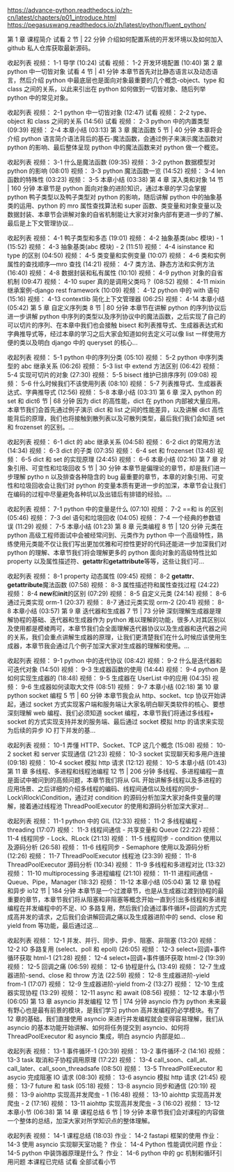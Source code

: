 https://advance-python.readthedocs.io/zh-cn/latest/chapters/p01_introduce.html
https://pegasuswang.readthedocs.io/zh/latest/python/fluent_python/

第 1 章 课程简介 试看 2 节 | 22 分钟
介绍如何配置系统的开发环境以及如何加入 github 私人仓库获取最新源码。

收起列表
视频：
1-1 导学 (10:24)
试看
视频：
1-2 开发环境配置 (10:40)
第 2 章 python 中一切皆对象 试看 4 节 | 41 分钟
本章节首先对比静态语言以及动态语言，然后介绍 python 中最底层也是面向对象最重要的几个概念-object、type 和 class 之间的关系，以此来引出在 python 如何做到一切皆对象、随后列举 python 中的常见对象。

收起列表
视频：
2-1 python 中一切皆对象 (12:47)
试看
视频：
2-2 type、object 和 class 之间的关系 (14:56)
试看
视频：
2-3 python 中的内置类型 (09:39)
视频：
2-4 本章小结 (03:13)
第 3 章 魔法函数 5 节 | 40 分钟
本章将会介绍 python 语言简介语法背后的基石-魔法函数，会通过例子来演示魔法函数对 python 的影响、最后整体呈现 python 中的魔法函数来对 python 做一个概览。

收起列表
视频：
3-1 什么是魔法函数 (09:35)
视频：
3-2 python 数据模型对 python 的影响 (08:01)
视频：
3-3 python 魔法函数一览 (14:52)
视频：
3-4 len 函数的特殊性 (03:23)
视频：
3-5 本章小结 (03:38)
第 4 章 深入类和对象 14 节 | 160 分钟
本章节是 python 面向对象的进阶知识，通过本章的学习会掌握 python 鸭子类型以及鸭子类型对 python 的影响，随后讲解 python 中的抽象基类的运用、python 的 mro 属性查找算法和 super 函数、类变量和对象变量以及数据封装、本章节会讲解对象的自省机制能让大家对对象内部有更进一步的了解、最后是上下文管理协议...

收起列表
视频：
4-1 鸭子类型和多态 (19:01)
视频：
4-2 抽象基类(abc 模块) - 1 (15:52)
视频：
4-3 抽象基类(abc 模块) - 2 (11:51)
视频：
4-4 isinstance 和 type 的区别 (04:50)
视频：
4-5 类变量和实例变量 (10:07)
视频：
4-6 类和实例属性的查找顺序—mro 查找 (14:21)
视频：
4-7 类方法、静态方法和实例方法 (16:40)
视频：
4-8 数据封装和私有属性 (10:10)
视频：
4-9 python 对象的自省机制 (09:47)
视频：
4-10 super 真的是调用父类吗？ (08:52)
视频：
4-11 mixin 继承案例-django rest framework (10:09)
视频：
4-12 python 中的 with 语句 (15:16)
视频：
4-13 contextlib 简化上下文管理器 (06:25)
视频：
4-14 本章小结 (05:42)
第 5 章 自定义序列类 8 节 | 80 分钟
本章节在讲解 python 的序列协议后进一步讲解 python 中序列的类型以及序列协议中的魔法函数，之后实现了自己的可以切片的序列、在本章中我们也会接触 bisect 和列表推导式、生成器表达式和字典推导式等，经过本章的学习之后大家会知道如何去定义可以像 list 一样使用方便的类以及明白 django 中的 queryset 的核心...

收起列表
视频：
5-1 python 中的序列分类 (05:10)
视频：
5-2 python 中序列类型的 abc 继承关系 (06:26)
视频：
5-3 list 中 extend 方法区别 (06:42)
视频：
5-4 实现可切片的对象 (27:30)
视频：
5-5 bisect 维护已排序序列 (09:08)
视频：
5-6 什么时候我们不该使用列表 (08:10)
视频：
5-7 列表推导式、生成器表达式、字典推导式 (12:56)
视频：
5-8 本章小结 (03:31)
第 6 章 深入 python 的 set 和 dict6 节 | 68 分钟
因为 dict 的高性能，dict 在 python 内部被大量应用。本章节我们会首先通过例子演示 dict 和 list 之间的性能差异，以及讲解 dict 高性能背后的原理，我们也将接触到散列表以及可散列类型，最后我们我们会知道 set 和 frozenset 的区别。...

收起列表
视频：
6-1 dict 的 abc 继承关系 (04:58)
视频：
6-2 dict 的常用方法 (14:34)
视频：
6-3 dict 的子类 (07:35)
视频：
6-4 set 和 frozenset (13:48)
视频：
6-5 dict 和 set 的实现原理 (24:45)
视频：
6-6 本章小结 (02:16)
第 7 章 对象引用、可变性和垃圾回收 5 节 | 30 分钟
本章节是偏理论的章节，却是我们进一步理解 pytho n 以及排查各种隐含的 bug 最重要的章节，本章的对象引用、可变性和垃圾回收会让我们对 python 的变量本质有更进一步的加深，本章节会让我们在编码的过程中尽量避免各种坑以及出错后有排错的经验。...

收起列表
视频：
7-1 python 中的变量是什么 (07:10)
视频：
7-2 ==和 is 的区别 (05:46)
视频：
7-3 del 语句和垃圾回收 (04:05)
视频：
7-4 一个经典的参数错误 (11:29)
视频：
7-5 本章小结 (01:23)
第 8 章 元类编程 8 节 | 120 分钟
元类在 python 高级工程师面试中会被经常问到、元类作为 python 中一个高级特性，熟练使用元类能不仅让我们写出更加优雅和可控性更好的代码还能进一步加深我们对 python 的理解、本章节我们将会理解更多的 python 面向对象的高级特性比如 property 以及属性描述符、**getattr**和**getattribute**等等，这些让我们可...

收起列表
视频：
8-1 property 动态属性 (09:45)
视频：
8-2 **getattr**、**getattribute**魔法函数 (07:58)
视频：
8-3 属性描述符和属性查找过程 (24:22)
视频：
8-4 **new**和**init**的区别 (07:29)
视频：
8-5 自定义元类 (24:14)
视频：
8-6 通过元类实现 orm-1 (20:37)
视频：
8-7 通过元类实现 orm-2 (20:41)
视频：
8-8 本章小结 (03:57)
第 9 章 迭代器和生成器 7 节 | 73 分钟
深刻理解生成器是理解协程的基础、迭代器和生成器作为 python 难以理解的功能，很多人对其区别以及使用都是模棱两可，本章节我们会全面理解迭代器协议以及生成器和迭代器之间的关系，我们会重点讲解生成器的原理，让我们更清楚我们在什么时候应该使用生成器，本章节我会通过几个例子加深大家对生成器的理解和使用。...

收起列表
视频：
9-1 python 中的迭代协议 (08:42)
视频：
9-2 什么是迭代器和可迭代对象 (14:50)
视频：
9-3 生成器函数的使用 (14:44)
视频：
9-4 python 是如何实现生成器的 (18:48)
视频：
9-5 生成器在 UserList 中的应用 (04:35)
视频：
9-6 生成器如何读取大文件 (08:51)
视频：
9-7 本章小结 (02:18)
第 10 章 python socket 编程 5 节 | 60 分钟
本章节我会从 http、socket、tcp 协议开始讲起，通过 socket 方式实现客户端和服务端让大家名明白聊天类软件的核心、要想深刻理解 web 编程、我们必须知道 socket 编程，本章节我们将通过多线程+ socket 的方式实现支持并发的服务端、最后通过 socket 模拟 http 的请求来实现为后续的异步 IO 打下并发的基...

收起列表
视频：
10-1 弄懂 HTTP、Socket、TCP 这几个概念 (15:08)
视频：
10-2 socket 和 server 实现通信 (21:23)
视频：
10-3 socket 实现聊天和多用户连接 (09:18)
视频：
10-4 socket 模拟 http 请求 (12:12)
视频：
10-5 本章小结 (01:43)
第 11 章 多线程、多进程和线程池编程 12 节 | 206 分钟
多线程、多进程编程一直是面试中被问到的高频问题，本章节我们将从 GIL 开始讲解多线程以及多进程的应用场景、之后详细的介绍多线程的编码、线程间通信以及线程的同步- Lock\Rlock\Condition，通过对 condition 的源码分析加深大家对条件变量的理解，接着通过线程池 ThreadPoolExecutor 的使用和源码分析加深大家对...

收起列表
视频：
11-1 python 中的 GIL (12:33)
视频：
11-2 多线程编程 - threading (17:07)
视频：
11-3 线程间通信 - 共享变量和 Queue (22:22)
视频：
11-4 线程同步 - Lock、RLock (21:13)
视频：
11-5 线程同步 - condition 使用以及源码分析 (26:58)
视频：
11-6 线程同步 - Semaphore 使用以及源码分析 (12:26)
视频：
11-7 ThreadPoolExecutor 线程池 (23:39)
视频：
11-8 ThreadPoolExecutor 源码分析 (10:34)
视频：
11-9 多线程和多进程对比 (13:32)
视频：
11-10 multiprocessing 多进程编程 (21:10)
视频：
11-11 进程间通信 - Queue、Pipe，Manager (18:32)
视频：
11-12 本章小结 (05:04)
第 12 章 协程和异步 io12 节 | 184 分钟
本章节是一个过渡章节，也是从生成器过渡到协程的最重要的章节，本章节我们将从阻塞和非阻塞等概念开始一直到引出多线程和多进程编程在并发编程中的不足、IO 多路复用，然后我们会通过事件循环+回调的方式完成高并发的请求，之后我们会讲解回调之痛以及生成器进阶中的 send、close 和 yield from 等功能，最后通过这...

收起列表
视频：
12-1 并发、并行、同步、异步、阻塞、非阻塞 (13:20)
视频：
12-2 IO 多路复用 (select、poll 和 epoll) (26:05)
视频：
12-3 select+回调+事件循环获取 html-1 (21:28)
视频：
12-4 select+回调+事件循环获取 html-2 (19:39)
视频：
12-5 回调之痛 (06:59)
视频：
12-6 协程是什么 (13:49)
视频：
12-7 生成器进阶-send、close 和 throw 方法 (22:59)
视频：
12-8 生成器进阶-yield from-1 (17:07)
视频：
12-9 生成器进阶-yield from-2 (13:27)
视频：
12-10 生成器实现协程 (13:29)
视频：
12-11 async 和 await (08:56)
视频：
12-12 本章小节 (06:05)
第 13 章 asyncio 并发编程 12 节 | 174 分钟
asyncio 作为 python 未来最有野心也是最有前景的模块，是我们学习 python 高并发编程的必学模块。有了 12 章的基础，我们直接使用 asyncio 来进行并发编程就会变得容易理解，我们从 asyncio 的基本功能开始讲解、如何将任务提交到 asyncio、如何将 ThreadPoolExecutor 和 asyncio 集成，明白 asyncio 内部是如...

收起列表
视频：
13-1 事件循环-1 (20:39)
视频：
13-2 事件循环-2 (14:16)
视频：
13-3 task 取消和子协程调用原理 (17:22)
视频：
13-4 call_soon、call_at、call_later、call_soon_threadsafe (08:50)
视频：
13-5 ThreadPollExecutor 和 asycio 完成阻塞 IO 请求 (08:30)
视频：
13-6 asyncio 模拟 http 请求 (21:45)
视频：
13-7 future 和 task (05:18)
视频：
13-8 asyncio 同步和通信 (20:19)
视频：
13-9 aiohttp 实现高并发爬虫 - 1 (16:48)
视频：
13-10 aiohttp 实现高并发爬虫 - 2 (17:16)
视频：
13-11 aiohttp 实现高并发爬虫 - 3 (16:02)
视频：
13-12 本章小节 (06:38)
第 14 章 课程总结 6 节 | 19 分钟
本章节我们会对课程的内容做一个整体的总结，加深大家对所学知识点的整体理解。

收起列表
视频：
14-1 课程总结 (18:03)
作业：
14-2 fastapi 框架的使用
作业：
14-3 使用 asyncio 实现聊天室功能？
作业：
14-4 Python 性能调优问题
作业：
14-5 python 中装饰器原理是什么？
作业：
14-6 python 中的 gc 机制和循环引用问题
本课程已完结
试看
全部试看小节
